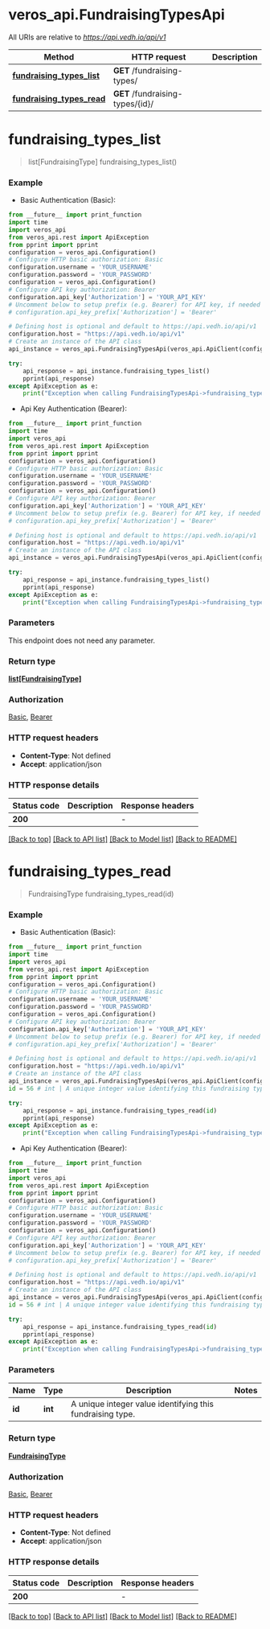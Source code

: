 # veros_api.FundraisingTypesApi

All URIs are relative to *https://api.vedh.io/api/v1*

Method | HTTP request | Description
------------- | ------------- | -------------
[**fundraising_types_list**](FundraisingTypesApi.md#fundraising_types_list) | **GET** /fundraising-types/ | 
[**fundraising_types_read**](FundraisingTypesApi.md#fundraising_types_read) | **GET** /fundraising-types/{id}/ | 


# **fundraising_types_list**
> list[FundraisingType] fundraising_types_list()



### Example

* Basic Authentication (Basic):
```python
from __future__ import print_function
import time
import veros_api
from veros_api.rest import ApiException
from pprint import pprint
configuration = veros_api.Configuration()
# Configure HTTP basic authorization: Basic
configuration.username = 'YOUR_USERNAME'
configuration.password = 'YOUR_PASSWORD'
configuration = veros_api.Configuration()
# Configure API key authorization: Bearer
configuration.api_key['Authorization'] = 'YOUR_API_KEY'
# Uncomment below to setup prefix (e.g. Bearer) for API key, if needed
# configuration.api_key_prefix['Authorization'] = 'Bearer'

# Defining host is optional and default to https://api.vedh.io/api/v1
configuration.host = "https://api.vedh.io/api/v1"
# Create an instance of the API class
api_instance = veros_api.FundraisingTypesApi(veros_api.ApiClient(configuration))

try:
    api_response = api_instance.fundraising_types_list()
    pprint(api_response)
except ApiException as e:
    print("Exception when calling FundraisingTypesApi->fundraising_types_list: %s\n" % e)
```

* Api Key Authentication (Bearer):
```python
from __future__ import print_function
import time
import veros_api
from veros_api.rest import ApiException
from pprint import pprint
configuration = veros_api.Configuration()
# Configure HTTP basic authorization: Basic
configuration.username = 'YOUR_USERNAME'
configuration.password = 'YOUR_PASSWORD'
configuration = veros_api.Configuration()
# Configure API key authorization: Bearer
configuration.api_key['Authorization'] = 'YOUR_API_KEY'
# Uncomment below to setup prefix (e.g. Bearer) for API key, if needed
# configuration.api_key_prefix['Authorization'] = 'Bearer'

# Defining host is optional and default to https://api.vedh.io/api/v1
configuration.host = "https://api.vedh.io/api/v1"
# Create an instance of the API class
api_instance = veros_api.FundraisingTypesApi(veros_api.ApiClient(configuration))

try:
    api_response = api_instance.fundraising_types_list()
    pprint(api_response)
except ApiException as e:
    print("Exception when calling FundraisingTypesApi->fundraising_types_list: %s\n" % e)
```

### Parameters
This endpoint does not need any parameter.

### Return type

[**list[FundraisingType]**](FundraisingType.md)

### Authorization

[Basic](../README.md#Basic), [Bearer](../README.md#Bearer)

### HTTP request headers

 - **Content-Type**: Not defined
 - **Accept**: application/json

### HTTP response details
| Status code | Description | Response headers |
|-------------|-------------|------------------|
**200** |  |  -  |

[[Back to top]](#) [[Back to API list]](../README.md#documentation-for-api-endpoints) [[Back to Model list]](../README.md#documentation-for-models) [[Back to README]](../README.md)

# **fundraising_types_read**
> FundraisingType fundraising_types_read(id)



### Example

* Basic Authentication (Basic):
```python
from __future__ import print_function
import time
import veros_api
from veros_api.rest import ApiException
from pprint import pprint
configuration = veros_api.Configuration()
# Configure HTTP basic authorization: Basic
configuration.username = 'YOUR_USERNAME'
configuration.password = 'YOUR_PASSWORD'
configuration = veros_api.Configuration()
# Configure API key authorization: Bearer
configuration.api_key['Authorization'] = 'YOUR_API_KEY'
# Uncomment below to setup prefix (e.g. Bearer) for API key, if needed
# configuration.api_key_prefix['Authorization'] = 'Bearer'

# Defining host is optional and default to https://api.vedh.io/api/v1
configuration.host = "https://api.vedh.io/api/v1"
# Create an instance of the API class
api_instance = veros_api.FundraisingTypesApi(veros_api.ApiClient(configuration))
id = 56 # int | A unique integer value identifying this fundraising type.

try:
    api_response = api_instance.fundraising_types_read(id)
    pprint(api_response)
except ApiException as e:
    print("Exception when calling FundraisingTypesApi->fundraising_types_read: %s\n" % e)
```

* Api Key Authentication (Bearer):
```python
from __future__ import print_function
import time
import veros_api
from veros_api.rest import ApiException
from pprint import pprint
configuration = veros_api.Configuration()
# Configure HTTP basic authorization: Basic
configuration.username = 'YOUR_USERNAME'
configuration.password = 'YOUR_PASSWORD'
configuration = veros_api.Configuration()
# Configure API key authorization: Bearer
configuration.api_key['Authorization'] = 'YOUR_API_KEY'
# Uncomment below to setup prefix (e.g. Bearer) for API key, if needed
# configuration.api_key_prefix['Authorization'] = 'Bearer'

# Defining host is optional and default to https://api.vedh.io/api/v1
configuration.host = "https://api.vedh.io/api/v1"
# Create an instance of the API class
api_instance = veros_api.FundraisingTypesApi(veros_api.ApiClient(configuration))
id = 56 # int | A unique integer value identifying this fundraising type.

try:
    api_response = api_instance.fundraising_types_read(id)
    pprint(api_response)
except ApiException as e:
    print("Exception when calling FundraisingTypesApi->fundraising_types_read: %s\n" % e)
```

### Parameters

Name | Type | Description  | Notes
------------- | ------------- | ------------- | -------------
 **id** | **int**| A unique integer value identifying this fundraising type. | 

### Return type

[**FundraisingType**](FundraisingType.md)

### Authorization

[Basic](../README.md#Basic), [Bearer](../README.md#Bearer)

### HTTP request headers

 - **Content-Type**: Not defined
 - **Accept**: application/json

### HTTP response details
| Status code | Description | Response headers |
|-------------|-------------|------------------|
**200** |  |  -  |

[[Back to top]](#) [[Back to API list]](../README.md#documentation-for-api-endpoints) [[Back to Model list]](../README.md#documentation-for-models) [[Back to README]](../README.md)

